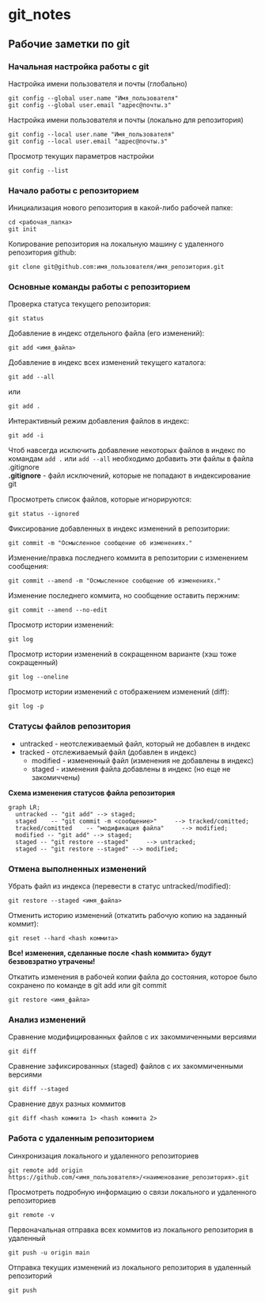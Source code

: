 # git_notes
## Рабочие заметки по git

### Начальная настройка работы с git

Настройка имени пользователя и почты (глобально)

```
git config --global user.name "Имя_пользователя"
git config --global user.email "адрес@почты.з"
```

Настройка имени пользователя и почты (локально для репозитория)

```
git config --local user.name "Имя_пользователя"
git config --local user.email "адрес@почты.з"
```

Просмотр текущих параметров настройки
```
git config --list
```

### Начало работы с репозиторием

Инициализация нового репозитория в какой-либо рабочей папке:

```
cd <рабочая_папка>
git init
```


Копирование репозитория на локальную машину с удаленного репозитория github:
```
git clone git@github.com:имя_пользователя/имя_репозитория.git
```

### Основные команды работы с репозиторием

Проверка статуса текущего репозитория:
```
git status
```


Добавление в индекс отдельного файла (его изменений):
```
git add <имя_файла>
``` 

Добавление в индекс всех изменений текущего каталога:
```
git add --all
```
или
```
git add .
```

Интерактивный режим добавления файлов в индекс:
```
git add -i
```

Чтоб навсегда исключить добавление некоторых файлов в индекс по командам `add .` или `add --all` необходимо добавить эти файлы в файла .gitignore  
**.gitignore** - файл исключений, которые не попадают в индексирование git

Просмотреть список файлов, которые игнорируются:
```
git status --ignored
```

Фиксирование добавленных в индекс изменений в репозитории:
```
git commit -m "Осмысленное сообщение об изменениях."
```

Изменение/правка последнего коммита в репозитории с изменением сообщения:
```
git commit --amend -m "Осмысленное сообщение об изменениях."
```

Изменение последнего коммита, но сообщение оставить пержним:
```
git commit --amend --no-edit 
```

Просмотр истории изменений:
```
git log
```

Просмотр истории изменений в сокращенном варианте (хэш тоже сокращенный)
```
git log --oneline
```

Просмотр истории изменений с отображением изменений (diff):
```
git log -p
```

### Статусы файлов репозитория

- untracked - неотслеживаемый файл, который не добавлен в индекс
- tracked - отслеживаемый файл (добавлен в индекс)
    - modified - измененный файл (изменения не добавлены в индекс)
    - staged - изменения файла добавлены в индекс (но еще не закомиччены)

**Схема изменения статусов файла репозитория**

```mermaid
graph LR;
  untracked -- "git add" --> staged;
  staged    -- "git commit -m <сообщение>"     --> tracked/comitted;
  tracked/comitted    -- "модификация файла"     --> modified;
  modified -- "git add" --> staged;
  staged -- "git restore --staged"     --> untracked;
  staged -- "git restore --staged" --> modified;

``` 

### Отмена выполненных изменений

Убрать файл из индекса (перевести в статус untracked/modified):
```
git restore --staged <имя_файла>
```

Отменить историю изменений (откатить рабочую копию на заданный коммит):
```
git reset --hard <hash коммита>
```
**Все! изменения, сделанные после <hash коммита> будут безвовзратно утрачены!**

Откатить изменения в рабочей копии файла до состояния, которое было сохранено по команде в git add или git commit
```
git restore <имя_файла>
```

### Анализ изменений

Сравнение модифицированных файлов с их закоммиченными версиями
```
git diff
```

Сравнение зафиксированных (staged) файлов с их закоммиченными версиями
```
git diff --staged
```

Сравнение двух разных коммитов
```
git diff <hash коммита 1> <hash коммита 2>
```


### Работа с удаленным репозиторием

Синхронизация локального и удаленного репозиториев
```
git remote add origin https://github.com/<имя_пользователя>/<наименование_репозитория>.git
```

Просмотреть подробную информацию о связи локального и удаленного репозиториев
```
git remote -v
```

Первоначальная отправка всех коммитов из локального репозитория в удаленный
```
git push -u origin main
```

Отправка текущих изменений из локального репозитория в удаленный репозиторий
```
git push
```

